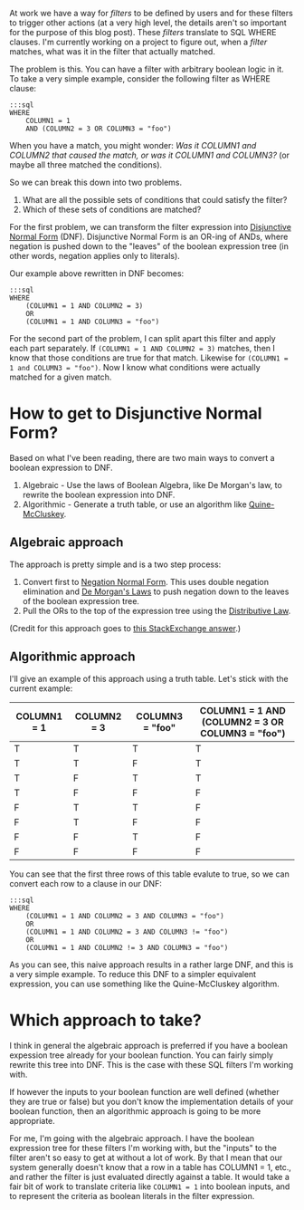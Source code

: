 
<!--
Title: Disjunctive Normal Form: Figuring out what part of a WHERE claused matched
-->


At work we have a way for *filters* to be defined by users and for these filters
to trigger other actions (at a very high level, the details aren't so important
for the purpose of this blog post).  These *filters* translate to SQL WHERE
clauses.  I'm currently working on a project to figure out, when a *filter*
matches, what was it in the filter that actually matched.

The problem is this. You can have a filter with arbitrary boolean logic in it.
To take a very simple example, consider the following filter as WHERE clause:

    :::sql
    WHERE
        COLUMN1 = 1
        AND (COLUMN2 = 3 OR COLUMN3 = "foo")

When you have a match, you might wonder: *Was it COLUMN1 and COLUMN2 that caused
the match, or was it COLUMN1 and COLUMN3?* (or maybe all three matched the
conditions).

So we can break this down into two problems.

1. What are all the possible sets of conditions that could satisfy the filter?
2. Which of these sets of conditions are matched?

For the first problem, we can transform the filter expression into [Disjunctive
Normal Form](http://en.wikipedia.org/wiki/Disjunctive_normal_form) (DNF).
Disjunctive Normal Form is an OR-ing of ANDs, where negation is pushed down to
the "leaves" of the boolean expression tree (in other words, negation applies
only to literals).

Our example above rewritten in DNF becomes:

    :::sql
    WHERE
        (COLUMN1 = 1 AND COLUMN2 = 3)
        OR
        (COLUMN1 = 1 AND COLUMN3 = "foo")

For the second part of the problem, I can split apart this filter and apply each
part separately. If `(COLUMN1 = 1 AND COLUMN2 = 3)` matches, then I know that
those conditions are true for that match. Likewise for `(COLUMN1 = 1 and COLUMN3
= "foo")`. Now I know what conditions were actually matched for a given match.

# How to get to Disjunctive Normal Form?

Based on what I've been reading, there are two main ways to convert a boolean
expression to DNF.

1. Algebraic - Use the laws of Boolean Algebra, like De Morgan's law, to rewrite
   the boolean expression into DNF.
2. Algorithmic - Generate a truth table, or use an algorithm like
   [Quine-McCluskey](http://en.wikipedia.org/wiki/Quine%E2%80%93McCluskey_algorithm).

## Algebraic approach

The approach is pretty simple and is a two step process:

1. Convert first to [Negation Normal Form](http://en.wikipedia.org/wiki/Negation_normal_form). This uses double negation elimination and [De Morgan's Laws](http://en.wikipedia.org/wiki/De_Morgan%27s_laws) to push negation down to the leaves of the boolean expression tree.
2. Pull the ORs to the top of the expression tree using the [Distributive Law](http://en.wikipedia.org/wiki/Distributive_property).

(Credit for this approach goes to [this StackExchange answer](http://math.stackexchange.com/a/105638).)

## Algorithmic approach

I'll give an example of this approach using a truth table.  Let's stick with the
current example:

| COLUMN1 = 1 | COLUMN2 = 3 | COLUMN3 = "foo" | COLUMN1 = 1 AND (COLUMN2 = 3 OR COLUMN3 = "foo") |
|-------------|-------------|-----------------|--------------------------------------------------|
| T | T | T | T |
| T | T | F | T |
| T | F | T | T |
| T | F | F | F |
| F | T | T | F |
| F | T | F | F |
| F | F | T | F |
| F | F | F | F |

You can see that the first three rows of this table evalute to true, so we can
convert each row to a clause in our DNF:

    :::sql
    WHERE
        (COLUMN1 = 1 AND COLUMN2 = 3 AND COLUMN3 = "foo")
        OR
        (COLUMN1 = 1 AND COLUMN2 = 3 AND COLUMN3 != "foo")
        OR
        (COLUMN1 = 1 AND COLUMN2 != 3 AND COLUMN3 = "foo")

As you can see, this naive approach results in a rather large DNF, and this is a
very simple example.  To reduce this DNF to a simpler equivalent expression, you
can use something like the Quine-McCluskey algorithm.

# Which approach to take?

I think in general the algebraic approach is preferred if you have a boolean
expession tree already for your boolean function.  You can fairly simply rewrite
this tree into DNF. This is the case with these SQL filters I'm working with.

If however the inputs to your boolean function are well defined (whether they
are true or false) but you don't know the implementation details of your boolean
function, then an algorithmic approach is going to be more appropriate.

For me, I'm going with the algebraic approach. I have the boolean expression
tree for these filters I'm working with, but the "inputs" to the filter aren't
so easy to get at without a lot of work. By that I mean that our system
generally doesn't know that a row in a table has COLUMN1 = 1, etc., and rather
the filter is just evaluated directly against a table.  It would take a fair bit
of work to translate criteria like `COLUMN1 = 1` into boolean inputs, and to
represent the criteria as boolean literals in the filter expression.


